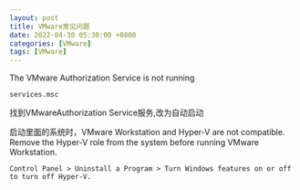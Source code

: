 ```yaml
---
layout: post
title: VMware常见问题
date: 2022-04-30 05:30:00 +0800
categories: [VMware]
tags: [VMware]
---
```

The VMware Authorization Service is not running
```
services.msc
```
找到VMwareAuthorization Service服务,改为自动启动

启动里面的系统时，VMware Workstation and Hyper-V are not compatible. Remove the Hyper-V role from the system before running VMware Workstation.
```
Control Panel > Uninstall a Program > Turn Windows features on or off to turn off Hyper-V.
```